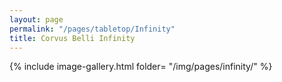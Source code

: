 ```yaml
---
layout: page
permalink: "/pages/tabletop/Infinity"
title: Corvus Belli Infinity
---
```


{% include image-gallery.html folder= "/img/pages/infinity/" %}
